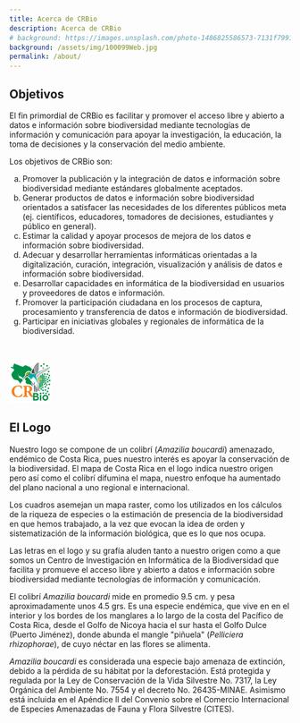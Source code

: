 ```yaml
---
title: Acerca de CRBio
description: Acerca de CRBio
# background: https://images.unsplash.com/photo-1486825586573-7131f7991bdd?auto=format&w=2000
background: /assets/img/100099Web.jpg
permalink: /about/
---
```


## Objetivos

El fin primordial de CRBio es facilitar y promover el acceso libre y abierto a datos e información sobre biodiversidad mediante tecnologías de información y comunicación para apoyar la investigación, la educación, la toma de decisiones y la conservación del medio ambiente.

Los objetivos de CRBio son:

<ol type="a">
  <li>Promover la publicación y la integración de datos e información sobre biodiversidad mediante estándares globalmente aceptados.</li>
  <li>Generar productos de datos e información sobre biodiversidad orientados a satisfacer las necesidades de los diferentes públicos meta (ej. científicos, educadores, tomadores de decisiones, estudiantes y público en general).</li>
  <li>Estimar la calidad y apoyar procesos de mejora de los datos e información sobre biodiversidad.</li>
  <li>Adecuar y desarrollar herramientas informáticas orientadas a la digitalización, curación, integración, visualización y análisis de datos e información sobre biodiversidad.</li>
  <li>Desarrollar capacidades en informática de la biodiversidad en usuarios y proveedores de datos e información.</li>
  <li>Promover la participación ciudadana en los procesos de captura, procesamiento y transferencia de datos e información de biodiversidad.</li>
  <li>Participar en iniciativas globales y regionales de informática de la biodiversidad.</li>
</ol>
&nbsp;  
&nbsp;  

![CRBio logo!](/assets/img/CR-Bio-Logo-75.jpg "CRBio logo")
## El Logo  

Nuestro logo se compone de un colibrí (*Amazilia boucardi*) amenazado, endémico de Costa Rica, pues nuestro interés es apoyar la conservación de la biodiversidad. El mapa de Costa Rica en el logo indica nuestro origen pero así como el colibrí difumina el mapa, nuestro enfoque ha aumentado del plano nacional a uno regional e internacional.

Los cuadros asemejan un mapa raster, como los utilizados en los cálculos de la riqueza de especies o la estimación de presencia de la biodiversidad en que hemos trabajado, a la vez que evocan la idea de orden y sistematización de la información biológica, que es lo que nos ocupa.

Las letras en el logo y su grafía aluden tanto a nuestro origen como a que somos un Centro de Investigación en Informática de la Biodiversidad que facilita y promueve el acceso libre y abierto a datos e información sobre biodiversidad mediante tecnologías de información y comunicación.

El colibrí *Amazilia boucardi* mide en promedio 9.5 cm. y pesa aproximadamente unos 4.5 grs.  Es una especie endémica, que vive en en el interior y los bordes de los manglares a lo largo de la costa del Pacífico de Costa Rica, desde el Golfo de Nicoya hacia el sur hasta el Golfo Dulce (Puerto Jiménez), donde abunda el mangle "piñuela" (*Pelliciera rhizophorae*), de cuyo néctar en las flores se alimenta.

*Amazilia boucardi* es considerada una especie bajo amenaza de extinción, debido a la pérdida de su hábitat por la deforestación. Está protegida y regulada por la Ley de Conservación de la Vida Silvestre No. 7317, la Ley Orgánica del Ambiente No. 7554 y el decreto No. 26435-MINAE. Asimismo está incluida en el Apéndice ll del Convenio sobre el Comercio Internacional de Especies Amenazadas de Fauna y Flora Silvestre (CITES). 

